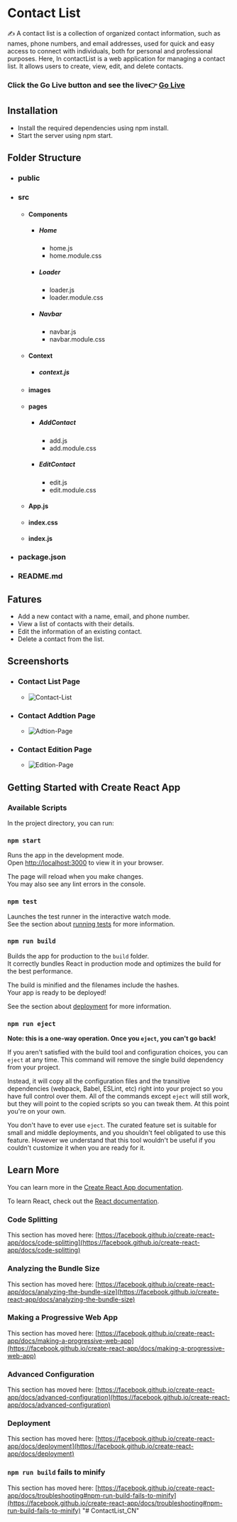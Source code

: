 # Contact List
✍ A contact list is a collection of organized contact information, such as names, phone numbers, and email addresses, used for quick and easy access to connect with individuals, both for personal and professional purposes. Here, In contactList is a web application for managing a contact list. It allows users to create, view, edit, and delete contacts.

### Click the Go Live button and see the live👉 [Go Live](https://contactlist-app1.netlify.app)

## Installation
- Install the required dependencies using npm install.
- Start the server using npm start.

## Folder Structure
   - ### public
   - ### src
        - #### Components
            - ##### Home
                - home.js
                - home.module.css
            - ##### Loader
                - loader.js
                - loader.module.css
            - ##### Navbar
                - navbar.js
                - navbar.module.css
        - #### Context
            - ##### context.js
        - #### images
        - #### pages

            - ##### AddContact
                - add.js
                - add.module.css
            - ##### EditContact
                - edit.js
                - edit.module.css
        - #### App.js
        - #### index.css
        - #### index.js
- ### package.json
- ### README.md


## Fatures
- Add a new contact with a name, email, and phone number.
- View a list of contacts with their details.
- Edit the information of an existing contact.
- Delete a contact from the list.

## Screenshorts
   - ### Contact List Page
      - ![Contact-List](./src/images/Contact%20list%20page.png)
   - ### Contact Addtion Page
      - ![Adtion-Page](./src/images/Add%20page.png)
   - ### Contact Edition Page
      - ![Edition-Page](./src/images/Edit%20page.png)
    

## Getting Started with Create React App
### Available Scripts

In the project directory, you can run:

### `npm start`

Runs the app in the development mode.\
Open [http://localhost:3000](http://localhost:3000) to view it in your browser.

The page will reload when you make changes.\
You may also see any lint errors in the console.

### `npm test`

Launches the test runner in the interactive watch mode.\
See the section about [running tests](https://facebook.github.io/create-react-app/docs/running-tests) for more information.

### `npm run build`

Builds the app for production to the `build` folder.\
It correctly bundles React in production mode and optimizes the build for the best performance.

The build is minified and the filenames include the hashes.\
Your app is ready to be deployed!

See the section about [deployment](https://facebook.github.io/create-react-app/docs/deployment) for more information.

### `npm run eject`

**Note: this is a one-way operation. Once you `eject`, you can't go back!**

If you aren't satisfied with the build tool and configuration choices, you can `eject` at any time. This command will remove the single build dependency from your project.

Instead, it will copy all the configuration files and the transitive dependencies (webpack, Babel, ESLint, etc) right into your project so you have full control over them. All of the commands except `eject` will still work, but they will point to the copied scripts so you can tweak them. At this point you're on your own.

You don't have to ever use `eject`. The curated feature set is suitable for small and middle deployments, and you shouldn't feel obligated to use this feature. However we understand that this tool wouldn't be useful if you couldn't customize it when you are ready for it.

## Learn More

You can learn more in the [Create React App documentation](https://facebook.github.io/create-react-app/docs/getting-started).

To learn React, check out the [React documentation](https://reactjs.org/).

### Code Splitting

This section has moved here: [https://facebook.github.io/create-react-app/docs/code-splitting](https://facebook.github.io/create-react-app/docs/code-splitting)

### Analyzing the Bundle Size

This section has moved here: [https://facebook.github.io/create-react-app/docs/analyzing-the-bundle-size](https://facebook.github.io/create-react-app/docs/analyzing-the-bundle-size)

### Making a Progressive Web App

This section has moved here: [https://facebook.github.io/create-react-app/docs/making-a-progressive-web-app](https://facebook.github.io/create-react-app/docs/making-a-progressive-web-app)

### Advanced Configuration

This section has moved here: [https://facebook.github.io/create-react-app/docs/advanced-configuration](https://facebook.github.io/create-react-app/docs/advanced-configuration)

### Deployment

This section has moved here: [https://facebook.github.io/create-react-app/docs/deployment](https://facebook.github.io/create-react-app/docs/deployment)

### `npm run build` fails to minify

This section has moved here: [https://facebook.github.io/create-react-app/docs/troubleshooting#npm-run-build-fails-to-minify](https://facebook.github.io/create-react-app/docs/troubleshooting#npm-run-build-fails-to-minify)
"# ContactList_CN" 
